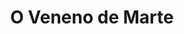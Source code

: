 ---
Numero: 8
title: O Veneno de Marte
Autor: Paul French
Co-autor: 
Ano-de-Publicacao: 1954
Titulo-original: David Starr Space Ranger
Tradutor: Fernando de Castro Ferro
Co-tradutor: 
Ano-de-edicao: 1952
alias: Paul-French
Autor2-alias: 
Tradutor1-alias: Fernando-de-Castro-Ferro
Tradutor2-alias: 
Titulo-link: 8-O-Veneno-de-Marte
Capa: Cândido Costa Pinto
pags: 176
Capa-link: Candido-Costa-Pinto
---
